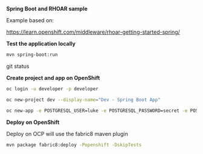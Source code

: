 **Spring Boot and RHOAR sample**

Example based on:

https://learn.openshift.com/middleware/rhoar-getting-started-spring/

**Test the application locally**

```bash
mvn spring-boot:run
```

git status


**Create project and app on OpenShift**

```bash
oc login -u developer -p developer

oc new-project dev --display-name="Dev - Spring Boot App"

oc new-app -e POSTGRESQL_USER=luke -e POSTGRESQL_PASSWORD=secret -e POSTGRESQL_DATABASE=my_data openshift/postgresql-92-centos7 --name=my-database
```

**Deploy on OpenShift**

Deploy on OCP will use the fabric8 maven plugin

```bash
mvn package fabric8:deploy -Popenshift -DskipTests
```
